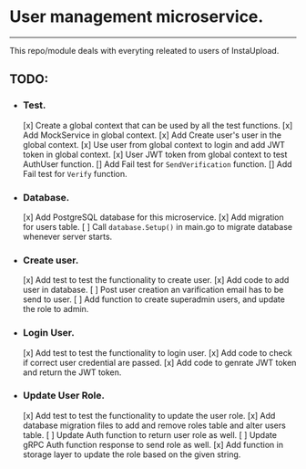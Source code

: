 # User management microservice.
---
This repo/module deals with everyting releated to users of InstaUpload.

## TODO:
- ### Test.
	[x] Create a global context that can be used by all the test functions.
	[x] Add MockService in global context.
	[x] Add Create user's user in the global context.
	[x] Use user from global context to login and add JWT token in global context.
	[x] User JWT token from global context to test AuthUser function.
	[] Add Fail test for `SendVerification` function.
	[] Add Fail test for `Verify` function.
- ### Database.
	[x] Add PostgreSQL database for this microservice.
	[x] Add migration for users table.
	[ ] Call `database.Setup()` in main.go to migrate database whenever server starts.
- ### Create user.
	[x] Add test to test the functionality to create user.
	[x] Add code to add user in database.
	[ ] Post user creation an varification email has to be send to user.
	[ ] Add function to create superadmin users, and update the role to admin.
- ### Login User.
	[x] Add test to test the functionality to login user.
	[x] Add code to check if correct user credential are passed.
	[x] Add code to genrate JWT token and return the JWT token.
- ### Update User Role.
	[x] Add test to test the functionality to update the user role.
	[x] Add database migration files to add and remove roles table and alter users table.
	[ ] Update Auth function to return user role as well.
	[ ] Update gRPC Auth function response to send role as well.
	[x] Add function in storage layer to update the role based on the given string.
